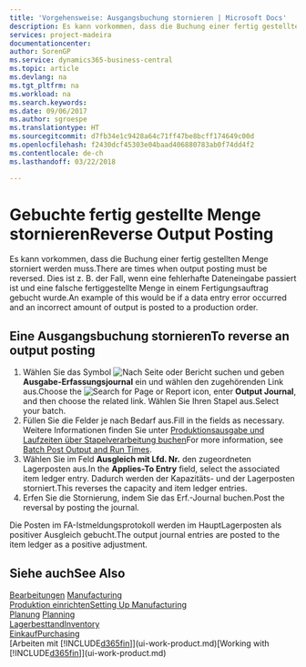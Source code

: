 ```yaml
---
title: 'Vorgehensweise: Ausgangsbuchung stornieren | Microsoft Docs'
description: Es kann vorkommen, dass die Buchung einer fertig gestellten Menge storniert werden muss. Dies ist z. B. der Fall, wenn eine fehlerhafte Dateneingabe passiert ist und eine falsche fertiggestellte Menge in einem Fertigungsauftrag gebucht wurde.
services: project-madeira
documentationcenter: 
author: SorenGP
ms.service: dynamics365-business-central
ms.topic: article
ms.devlang: na
ms.tgt_pltfrm: na
ms.workload: na
ms.search.keywords: 
ms.date: 09/06/2017
ms.author: sgroespe
ms.translationtype: HT
ms.sourcegitcommit: d7fb34e1c9428a64c71ff47be8bcff174649c00d
ms.openlocfilehash: f2430dcf45303e04baad406880783ab0f74dd4f2
ms.contentlocale: de-ch
ms.lasthandoff: 03/22/2018

---
```

# <a name="reverse-output-posting"></a><span data-ttu-id="9dd2c-104">Gebuchte fertig gestellte Menge stornieren</span><span class="sxs-lookup"><span data-stu-id="9dd2c-104">Reverse Output Posting</span></span>
<span data-ttu-id="9dd2c-105">Es kann vorkommen, dass die Buchung einer fertig gestellten Menge storniert werden muss.</span><span class="sxs-lookup"><span data-stu-id="9dd2c-105">There are times when output posting must be reversed.</span></span> <span data-ttu-id="9dd2c-106">Dies ist z. B. der Fall, wenn eine fehlerhafte Dateneingabe passiert ist und eine falsche fertiggestellte Menge in einem Fertigungsauftrag gebucht wurde.</span><span class="sxs-lookup"><span data-stu-id="9dd2c-106">An example of this would be if a data entry error occurred and an incorrect amount of output is posted to a production order.</span></span>  

## <a name="to-reverse-an-output-posting"></a><span data-ttu-id="9dd2c-107">Eine Ausgangsbuchung stornieren</span><span class="sxs-lookup"><span data-stu-id="9dd2c-107">To reverse an output posting</span></span>  
1.  <span data-ttu-id="9dd2c-108">Wählen Sie das Symbol ![Nach Seite oder Bericht suchen](media/ui-search/search_small.png "Nach Seite oder Bericht suchen") und geben **Ausgabe-Erfassungsjournal** ein und wählen den zugehörenden Link aus.</span><span class="sxs-lookup"><span data-stu-id="9dd2c-108">Choose the ![Search for Page or Report](media/ui-search/search_small.png "Search for Page or Report icon") icon, enter **Output Journal**, and then choose the related link.</span></span> <span data-ttu-id="9dd2c-109">Wählen Sie Ihren Stapel aus.</span><span class="sxs-lookup"><span data-stu-id="9dd2c-109">Select your batch.</span></span>  
2. <span data-ttu-id="9dd2c-110">Füllen Sie die Felder je nach Bedarf aus.</span><span class="sxs-lookup"><span data-stu-id="9dd2c-110">Fill in the fields as necessary.</span></span> <span data-ttu-id="9dd2c-111">Weitere Informationen finden Sie unter [Produktionsausgabe und Laufzeiten über Stapelverarbeitung buchen](production-how-to-post-output-quantity.md)</span><span class="sxs-lookup"><span data-stu-id="9dd2c-111">For more information, see [Batch Post Output and Run Times](production-how-to-post-output-quantity.md).</span></span>
3.  <span data-ttu-id="9dd2c-112">Wählen Sie im Feld **Ausgleich mit Lfd. Nr.** den zugeordneten Lagerposten aus.</span><span class="sxs-lookup"><span data-stu-id="9dd2c-112">In the **Applies-To Entry** field, select the associated item ledger entry.</span></span> <span data-ttu-id="9dd2c-113">Dadurch werden der Kapazitäts- und der Lagerposten storniert.</span><span class="sxs-lookup"><span data-stu-id="9dd2c-113">This reverses the capacity and item ledger entries.</span></span>  
4. <span data-ttu-id="9dd2c-114">Erfen Sie die Stornierung, indem Sie das Erf.-Journal buchen.</span><span class="sxs-lookup"><span data-stu-id="9dd2c-114">Post the reversal by posting the journal.</span></span>  

<span data-ttu-id="9dd2c-115">Die Posten im FA-Istmeldungsprotokoll werden im HauptLagerposten als positiver Ausgleich gebucht.</span><span class="sxs-lookup"><span data-stu-id="9dd2c-115">The output journal entries are posted to the item ledger as a positive adjustment.</span></span>  

## <a name="see-also"></a><span data-ttu-id="9dd2c-116">Siehe auch</span><span class="sxs-lookup"><span data-stu-id="9dd2c-116">See Also</span></span>  
 <span data-ttu-id="9dd2c-117">[Bearbeitungen](production-manage-manufacturing.md)  </span><span class="sxs-lookup"><span data-stu-id="9dd2c-117">[Manufacturing](production-manage-manufacturing.md)  </span></span>  
 [<span data-ttu-id="9dd2c-118">Produktion einrichten</span><span class="sxs-lookup"><span data-stu-id="9dd2c-118">Setting Up Manufacturing</span></span>](production-configure-production-processes.md)  
 <span data-ttu-id="9dd2c-119">[Planung](production-planning.md)    </span><span class="sxs-lookup"><span data-stu-id="9dd2c-119">[Planning](production-planning.md)    </span></span>  
 [<span data-ttu-id="9dd2c-120">Lagerbesttand</span><span class="sxs-lookup"><span data-stu-id="9dd2c-120">Inventory</span></span>](inventory-manage-inventory.md)  
 [<span data-ttu-id="9dd2c-121">Einkauf</span><span class="sxs-lookup"><span data-stu-id="9dd2c-121">Purchasing</span></span>](purchasing-manage-purchasing.md)  
 <span data-ttu-id="9dd2c-122">[Arbeiten mit [!INCLUDE[d365fin](includes/d365fin_md.md)]](ui-work-product.md)</span><span class="sxs-lookup"><span data-stu-id="9dd2c-122">[Working with [!INCLUDE[d365fin](includes/d365fin_md.md)]](ui-work-product.md)</span></span>  

